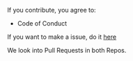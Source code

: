 If you contribute, you agree to:
- Code of Conduct

If you want to make a issue, do it [here](https://github.com/nift4/BTLib/issues/new/choose/)

We look into Pull Requests in both Repos.
